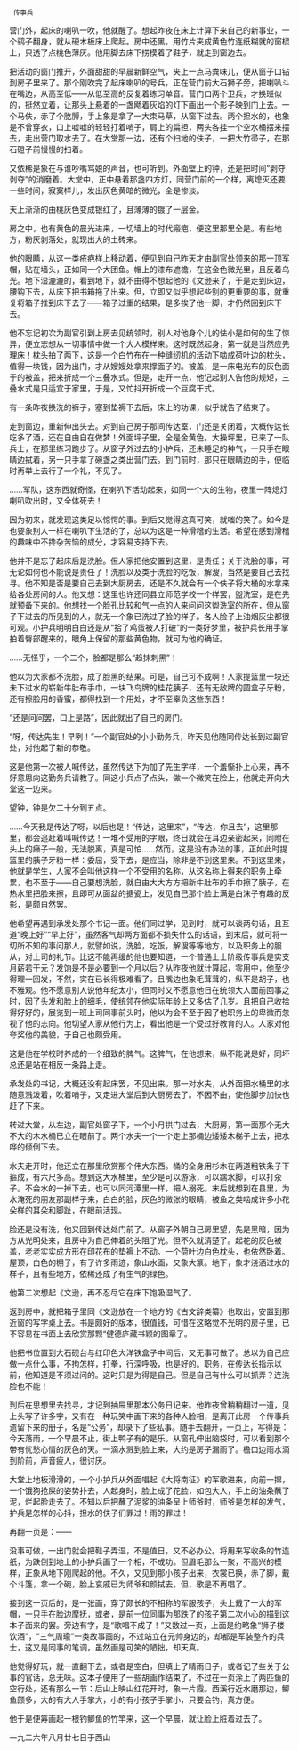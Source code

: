      传事兵 

   营门外，起床的喇叭一吹，他就醒了。想起昨夜在床上计算下来自己的新事业，一个鹞子翻身，就从硬木板床上爬起。房中还黑。用竹片夹成黄色竹连纸糊就的窗棂上，只透了点桃色薄灰。他用脚去床下捞摸着了鞋子，就走到窗边去。

   把活动的窗门推开，外面甜甜的早晨新鲜空气，夹上一点马粪味儿，便从窗子口钻到房子里来了。那个刚吹完了起床喇叭的号兵，正在营门前大石狮子旁，把喇叭斗在嘴边，从高至低——从低至高的反复着练习单音。营门口两个卫兵，才换班似的，挺然立着，让那头上悬着的一盏飏着灰焰的灯下画出一个影子映到门上去。一个马伕，赤了个肐膊，手上象是拿了一大束马草，从窗下过去。两个担水的，也象是不曾穿衣，口上嘘嘘的轻轻打着哨子，肩上的扁担，两头各挂一个空水桶摆来摆去，走出营门取水去了。在大堂那一边，还有个扫地的伕子，一把大竹帚子，在那石磴子前慢慢的扫着。

   又依稀是象在与谁吵嘴骂娘的声音，也可听到。外面壁上的钟，还是把时间“剥夺剥夺”的消磨着。大堂中，正中悬着那盏四方灯，同营门前的一个样，离熄灭还要一些时间，寂寞样儿，发出灰色黄暗的微光，全是惨淡。

   天上渐渐的由桃灰色变成银红了，且薄薄的镀了一层金。 

   房之中，也有黄色的晨光进来，一切墙上的时代瘢疤，便这里那里全是。有些地方，粉灰剥落处，就现出大的土砖来。 

   他的眼睛，从这一类疮疤样上移动着，便见到自己昨天才由副官处领来的那一顶军帽，贴在墙头，正如同一个大团鱼。帽上的漆布遮檐，在这金色微光里，且反着乌光。地下湿漉漉的，看到地下，就不由得不想起他的《文逊来了，于是走到床边，腰钩下去，从床下把书箱拖了出来。但，立即又似乎想起些别的更重要的事，就重复将箱子推到床下去了——箱子过重的结果，是多挨了他一脚，才仍然回到床下去。

   他不忘记初次为副官引到上房去见统领时，别人对他身个儿的怯小是如何的生了惊异，便立志想从一切事情中做一个大人模样来。这时既然起身，第一就是当然应先理床！枕头拍了两下，这是一个白竹布在一种缝纫机的活动下啮成荷叶边的枕头，值得一块钱，因为出门，才从嫂嫂处拿来撑面子的。被盖，是一床电光布的灰色面于的被盖，把来折成一个三叠水式。但是，走开一点，他记起别人告他的规矩，三叠水式是只适宜于家里，于是，又忙抖开折成一个豆腐干式。

   有一条昨夜换洗的裤子，塞到垫褥下去后，床上的功课，似乎就告了结束了。 

   走到窗边，重新伸出头去。对到自己房子那间传达室，门还是关闭着，大概传达长吃多了酒，还在自由自在做梦！外面坪子里，全是金黄色。大操坪里，已来了一队兵士，在那里练习跑步了。从窗子外过去的小护兵，还未睡足的神气，一只手在眼睛边拭着，另一只手拿了碗盏之类出营门去。到门前时，那只在眼睛边的手，便临时再举上去行了一个礼，不见了。

   ……军队，这东西就奇怪，在喇叭下活动起来，如同一个大的生物，夜里一阵熄灯喇叭吹出时，又全体死去！ 

   因为初来，就发现这类足以惊愕的事。到后又觉得这真可笑，就嗤的笑了。如今是也要象别人一样在喇叭下生活的了，总以为这是一种滑稽的生活。希望在感到滑稽的趣味中不搀杂苦恼的成分，才容易支持下去。

   他并不是忘了起床后是洗脸。但人家把他安置到这里，是责任；关于洗脸的事，可无论如何也不能说是责任了！洗脸以及类于洗脸的吃饭，解溲，当然是要自己去找寻。他不知是否是要自己去到大厨房去，还是不久就会有一个伕子将大桶的水拿来给各处房间的人。他又想：这里也许还同县立师范学校一个样罢，盥洗室，是在先就预备下来的。他想找一个脸孔比较和气一点的人来问问这盥洗室的所在，但从窗子下过去的所见到的人，就无一个象已洗过了脸的样子。各人脸子上油烟灰尘都很可观。小护兵明明白白还是从“拾了鸡蛋被人打破”的一类好梦里，被护兵长用手掌拍着臀部醒来的，眼角上保留的那些黄色物，就可为他的确证。

   ……无怪乎，一个二个，脸都是那么“趋抹刺黑”！ 

   他以为大家都不洗脸，成了脸黑的结果。可是，自己可不成啊！人家提篮里一块还未下过水的崭新牛肚布手巾，一块飞鸟牌的桂花胰子，还有无敌牌的圆盒子牙粉，还有擦脸用的香蜜，都得找到一个用处，才不至辜负这些东西！

   “还是问问罢，口上是路”，因此就出了自己的房门。 

   “呀，传达先生！早咧！”一个副官处的小小勤务兵，昨天见他随同传达长到过副官处，对他起了新的恭敬。 

   这是他第一次被人喊传达，虽然传达下为加了先生字样，一个羞惭扑上心来，再不好意思向这勤务兵请教了。同这小兵点了点头，做一个微笑在脸上，他就走开向大堂这一边来。

   望钟，钟是欠二十分到五点。 

   ……今天我是传达了呀，以后也是！“传达，这里来”，“传达，你且去”，这里那里，都会追赶着叫喊传达！一堆不受用的字眼，终日就会在耳边亲密起来，同附在头上的癞子一般，无法脱离，真是可怕……然而，这是没有办法的事，正如此时提篮里的胰子牙粉一样：委屈，受下去，是应当，除非是不到这里来。不到这里来，他就是学生，人家不会叫他这样一个不受用的名称，从这名称上得来的职务上牵累，也不至于——自己要想洗脸，就自由大大方方把新牛肚布的手巾擦了胰子，在热水里把脸来擦，且即可从面盆的搪瓷上，发见自己那个脸上满是白沫子有趣的反影，是颇自然罢。

   他希望再遇到承发处那个书记一面。他们同过学，见到时，就可以谈两句话，且互道“晚上好”“早上好”，虽然客气却两方面都不损失什么的话语，到末后，就可将一切所不知的事问那人，就譬如说，洗脸，吃饭，解溲等等地方，以及职务上的服从，对上司的礼节。比这不能再缓的他也要知道，一个普通上士阶级传事兵是实支月薪若干元？发饷是不是必要到一个月以后？从昨夜他就计算起，零用中，他至少得理一回发，不然，实在已长得极难看了。且嘴边也象毛茸茸的，纵不是胡子，也不雅观。他不愿意别人说他年纪太小，但同时又不愿意他日在统领大人面前回事之时，因了头发和脸上的细毛，使统领在他实际年龄上又多估了几岁。且把自己收拾得好好的，展览到一班上司同事前头时，他以为会不至于因了他职务上的卑微而忽视了他的志向。他切望人家从他行为上，看出他是一个受过好教育的人。人家对他夸奖他的美貌，于自己也颇受用。

   这是他在学校时养成的一个细致的脾气。这脾气，在他想来，纵不能说是好，同坏总还是站在相反一条路上走。 

   承发处的书记，大概还没有起床罢，不见出来。那一对水夫，从外面把水桶里的水随意溅泼着，吹着哨子，又走进大堂后到大厨房去了。不因不由，使他脚步加快也赶了下来。

   转过大堂，从左边，副官处窗子下，一个小月拱门过去，大厨房，第一面那个无大不大的木水桶已立在眼前了。两个水夫一个一个走上那桶边矮矮木梯子上去，把水哗的倾倒下去。

   水夫走开时，他还立在那里欣赏那个伟大东西。桶的全身用杉木在两道粗铁条子下箍成，有六尺多高。想到这大水桶里，至少是可以游泳，可以踹水脚，可以打汆子。不会水的一掉下去，也可以同河潭里一样，把人溺死。末后就想到在县里，为水淹死的朋友那副样子来，白白的脸，灰色的微张的眼睛，被鱼之类啮成许多小花朵样的耳朵和脚趾，在眼前活现。

   脸还是没有洗，他又回到传达处门前了。从窗子外朝自己房里望，先是黑暗，因为方从光明处来，且房中为自己伸着的头阻了光。但不久就清楚了。起花的灰色被盖，老老实实成方形在印花布的垫褥上不动。一个荷叶边白色枕头，也依然卧着。屋顶，白色的棚子，有了许多雨迹，象山水画，又象大篆。地下，象才浇洒过水的样子，且有些地方，依稀还成了有生气的绿色。

   他第二次想起《文逊，再不忍尽它在床下饱吸湿气了。 

   返到房中，就把箱子里同《文逊放在一个地方的《古文辞类纂》也取出，安置到那近窗的写字桌上去。书是颇好的版本，很值钱，可惜在这略觉不光明的房子里，已不容易在书面上去欣赏那颗“健德庐藏书颖的图章了。

   他把书位置到大石砚台与红印色大洋铁盒子中间后，又无事可做了。总以为自己应做一点什么事，不拘怎样，打拳，行深呼吸，也是好的。职务，在传达长指示以前，他知道是不须过问的。这时只是为得是自己。但是自己有什么可以抓弄？连洗脸也不能！

   到后在思想里去找寻，才记到抽屉里那本公务日记来。他昨夜曾稍稍翻过一道，见上头写了许多字，又有在一种玩笑中画下来的各种人脸相，是离开此房一个传事兵遗留下来的册子，名是“公务”，却录下了些私事。随手去翻开，一页上，写得是：今天落雨，一个早晨不止，街上鸭子有的是乐。从窗孔伸出脑袋时，可以看到那个带有忧愁心情的灰色的天。一滴水溅到脸上来，大约是房子漏雨了。檐口边雨水滴到阶前，声音疲人，很讨厌。

   大堂上地板滑滑的，一个小护兵从外面唱起《大将南征》的军歌进来，向前一撺，一个饿狗抢屎的姿势扑去，人起身时，脸上成了花脸，如包大人，手上的油条蘸了泥，烂起脸走去了。不知以后把蘸了泥浆的油条呈上师爷时，师爷是怎样的发气，护兵是怎样的心抖，担水的伕子们罪过！雨的罪过！

   再翻一页是：—— 

   没事可做，一出门就会把鞋子弄湿，不是值日，又不必办公。将用来写收条的竹连纸，为跌倒到地上的小护兵画了一个相，不成功。但眉毛那么一聚，不高兴的模样，正象从地下刚爬起的他。不久，又见到那小孩子出来，衣裳已换，赤了脚，戴个斗篷，拿一个碗，脸上哀戚已为师爷和颜拭去，但，歌是不再唱了。

   接到这一页后的，是一张画，穿了颇长的不相称的军服孩子，头上戴了一大的军帽，一只手在脸边摩抚，或者，是前一位同事为那跌了的孩子第二次小心的描到这本子面来的罢。旁边有字，是“歌唱不成了！”又数过一页，上面是约略象“狮子楼饮酒”，“三气周瑜”一类故事画的，不过站立在元帅身边的，却都是军装整齐的兵士，这又是同事的笔调，虽然画是可笑的陋拙，却天真。

   他觉得好玩，就一直翻下去，或者是空白，但填上了晴雨日子，或者记了些关于公事的官话，总无味。这本子便用了一些胡画作结束了。不过在一页涂上了两匹鱼的空行处，还有那么一节：后山上映山红花开时，象一片霞。西溪行近水磨那边，鲫鱼颇多，大的有大人手掌大，小的有小孩子手掌小，只要会钓，真方便。

   他于是便筹画起一根钓鲫鱼的竹竿来，这一个早晨，就让脸上脏着过去了。 

   一九二六年八月廿七日于西山 

